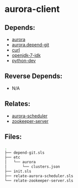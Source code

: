 # aurora-client

## Depends:

  -  [aurora](/salt/aurora)
  -  [aurora.depend-git](/salt/aurora\/depend-git)
  -  [curl](/salt/curl)
  -  [openjdk-7-jdk](/salt/openjdk-7-jdk)
  -  [python-dev](/salt/python-dev)

## Reverse Depends:

  -  N/A

## Relates:

  -  [aurora-scheduler](/salt/aurora-scheduler)
  -  [zookeeper-server](/salt/zookeeper-server)

## Files:

```bash
.
├── depend-git.sls
├── etc
│   └── aurora
│       └── clusters.json
├── init.sls
├── relate-aurora-scheduler.sls
└── relate-zookeeper-server.sls
```
